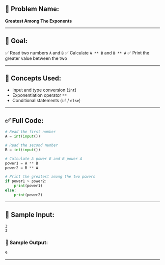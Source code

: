 

## 🧩 **Problem Name:**

**Greatest Among The Exponents**

---

## 🎯 **Goal:**

✅ Read two numbers `A` and `B`
✅ Calculate `A ** B` and `B ** A`
✅ Print the greater value between the two

---

## 🧠 **Concepts Used:**

* Input and type conversion (`int`)
* Exponentiation operator `**`
* Conditional statements (`if` / `else`)

---

## ✅ Full Code:

```python
# Read the first number
A = int(input())

# Read the second number
B = int(input())

# Calculate A power B and B power A
power1 = A ** B
power2 = B ** A

# Print the greatest among the two powers
if power1 > power2:
    print(power1)
else:
    print(power2)
```

---

## 🧪 Sample Input:

```
2  
3
```

### 🧾 Sample Output:

```
9
```

---

